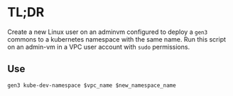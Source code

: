 # TL;DR

Create a new Linux user on an adminvm configured to deploy a `gen3` commons to a kubernetes namespace with the same name.
Run this script on an admin-vm in a VPC user account with `sudo` permissions.

## Use

```
gen3 kube-dev-namespace $vpc_name $new_namespace_name
```
